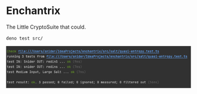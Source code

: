 # Enchantrix

The Little CryptoSuite that could.

```shell
deno test src/
```
![img.png](.build/img/img.png)
